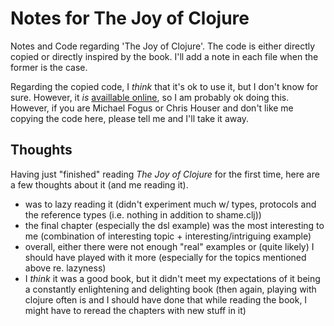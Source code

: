 # Notes for The Joy of Clojure

Notes and Code regarding 'The Joy of Clojure'. The code is either
directly copied or directly inspired by the book. I'll add a note in
each file when the former is the case.

Regarding the copied code, I *think* that it's ok to use it, but I don't
know for sure. However, it *is* [availlable online][src], so I am
probably ok doing this. However, if you are Michael Fogus or Chris
Houser and don't like me copying the code here, please tell me and I'll
take it away.

## Thoughts

Having just "finished" reading *The Joy of Clojure* for the first time,
here are a few thoughts about it (and me reading it).

* was to lazy reading it (didn't experiment much w/ types, protocols and
  the reference types (i.e. nothing in addition to shame.clj))
* the final chapter (especially the dsl example) was the most
  interesting to me (combination of interesting topic +
  interesting/intriguing example)
* overall, either there were not enough "real" examples or (quite
  likely) I should have played with it more (especially for the topics
  mentioned above re. lazyness)
* I *think* it was a good book, but it didn't meet my expectations of it
  being a constantly enlightening and delighting book (then again,
  playing with clojure often is and I should have done that while
  reading the book, I might have to reread the chapters with new stuff
  in it)

[src]: https://github.com/joyofclojure/book-source
